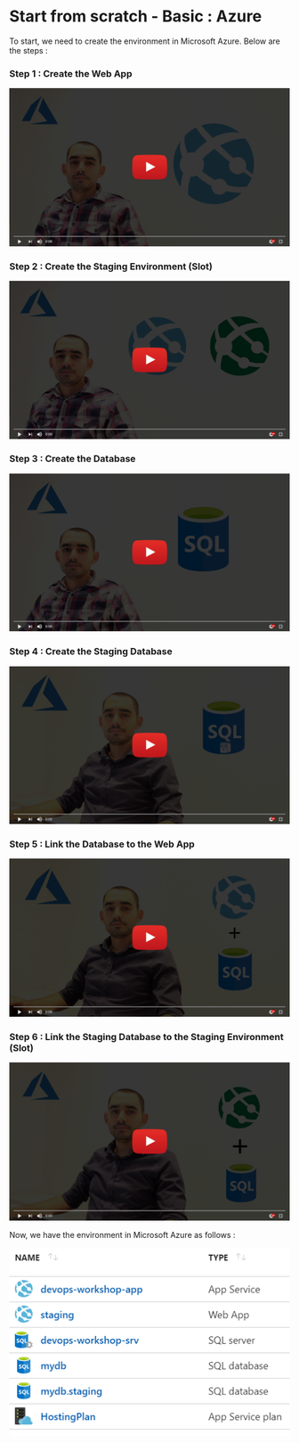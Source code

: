# Start from scratch - Basic : Azure
To start, we need to create the environment in Microsoft Azure.
Below are the steps :
### Step 1 : Create the Web App
[![Step 1](images/step1.png)](https://youtu.be/O4nDvHJ0-QE)

### Step 2 : Create the Staging Environment (Slot)
[![Step 2](images/step2.png)](https://youtu.be/2KX0w_9Q3Ms)

### Step 3 : Create the Database
[![Step 3](images/step3.png)](https://youtu.be/wMh5YVPsxYA)

### Step 4 : Create the Staging Database
[![Step 4](images/step4.png)](https://youtu.be/yDGeXzvWJmE)

### Step 5 : Link the Database to the Web App
[![Step 5](images/step5.png)](https://youtu.be/c_KgT5prUQ8)

### Step 6 : Link the Staging Database to the Staging Environment (Slot)
[![Step 6](images/step6.png)](https://youtu.be/E8j_73DLwM0)

Now, we have the environment in Microsoft Azure as follows :

[![Environment](images/environment.png)](https://youtu.be/yDGeXzvWJmE)